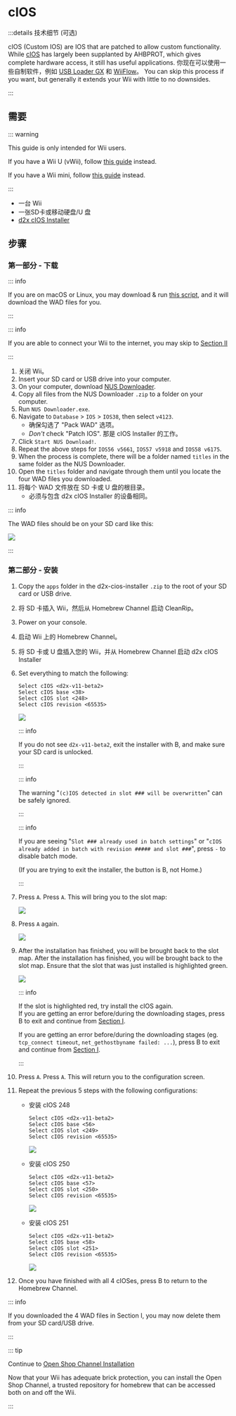 # cIOS

:::details 技术细节 (可选)

cIOS (Custom IOS) are IOS that are patched to allow custom functionality. While [cIOS](https://wiibrew.org/wiki/Custom_IOS) has largely been supplanted by AHBPROT, which gives complete hardware access, it still has useful applications. 你现在可以使用一些自制软件，例如 <a href="usbloadergx">USB Loader GX</a> 和 <a href="wiiflow">WiiFlow</a>。 You can skip this process if you want, but generally it extends your Wii with little to no downsides.

:::

## 需要

::: warning

This guide is only intended for Wii users.

If you have a Wii U (vWii), follow [this guide](cios-vwii) instead.

If you have a Wii mini, follow [this guide](cios-mini) instead.

:::

- 一台 Wii
- 一张SD卡或移动硬盘/U 盘
- [d2x cIOS Installer](/assets/files/d2x-cios-installer.zip)

## 步骤

### 第一部分 - 下载

::: info

If you are on macOS or Linux, you may download & run [this script](/assets/files/d2x_offline_ios.zip), and it will download the WAD files for you.

:::

::: info

If you are able to connect your Wii to the internet, you may skip to [Section II](cios#section-ii---installing)

:::

1. 关闭 Wii。
2. Insert your SD card or USB drive into your computer.
3. On your computer, download [NUS Downloader](https://github.com/WiiDatabase/nusdownloader/releases/latest/download/NUSD-Mod-NUS-Fix.zip).
4. Copy all files from the NUS Downloader `.zip` to a folder on your computer.
5. Run `NUS Downloader.exe`.
6. Navigate to `Database` > `IOS` > `IOS38`, then select `v4123`.
   - 确保勾选了 "Pack WAD" 选项。
   - _Don't_ check "Patch IOS". 那是 cIOS Installer 的工作。
7. Click `Start NUS Download!`.
8. Repeat the above steps for `IOS56 v5661`, `IOS57 v5918` and `IOS58 v6175`.
9. When the process is complete, there will be a folder named `titles` in the same folder as the NUS Downloader.
10. Open the `titles` folder and navigate through them until you locate the four WAD files you downloaded.
11. 将每个 WAD 文件放在 SD 卡或 U 盘的根目录。
    - 必须与包含 d2x cIOS Installer 的设备相同。

::: info

The WAD files should be on your SD card like this:

![](/images/cios/d2x_offline_ios.png)

:::

### 第二部分 - 安装

1. Copy the `apps` folder in the d2x-cios-installer `.zip` to the root of your SD card or USB drive.

2. 将 SD 卡插入 Wii，然后从 Homebrew Channel 启动 CleanRip。

3. Power on your console.

4. 启动 Wii 上的 Homebrew Channel。

5. 将 SD 卡或 U 盘插入您的 Wii，并从 Homebrew Channel 启动 d2x cIOS Installer

6. Set everything to match the following:

   ```
   Select cIOS <d2x-v11-beta2>
   Select cIOS base <38>
   Select cIOS slot <248>
   Select cIOS revision <65535>
   ```

   ![](/images/cios/d2x_v11_248.png)

   ::: info

   If you do not see `d2x-v11-beta2`, exit the installer with B, and make sure your SD card is unlocked.

   :::

   ::: info

   The warning "`(c)IOS detected in slot ### will be overwritten`" can be safely ignored.

   :::

   ::: info

   If you are seeing "`Slot ### already used in batch settings`" or "`cIOS already added in batch with revision ##### and slot ###`", press `-` to disable batch mode.

   (If you are trying to exit the installer, the button is B, not Home.)

   :::

7. Press `A`. Press <code>A</code>. This will bring you to the slot map:

   ![](/images/cios/d2x_summary.png)

8. Press `A` again.

   ![](/images/cios/d2x_installation.png)

9. After the installation has finished, you will be brought back to the slot map. After the installation has finished, you will be brought back to the slot map. Ensure that the slot that was just installed is highlighted green.

   ![](/images/cios/d2x_log.png)

   ::: info

   If the slot is highlighted red, try install the cIOS again. <br> If you are getting an error before/during the downloading stages, press B to exit and continue from <a href="#section-i---downloading">Section I</a>.

   If you are getting an error before/during the downloading stages (eg. `tcp_connect timeout`, `net_gethostbyname failed: ...`), press B to exit and continue from [Section I](#section-i---downloading).

   :::

10. Press `A`. Press <code>A</code>. This will return you to the configuration screen.

11. Repeat the previous 5 steps with the following configurations:

    - 安装 cIOS 248

      ```
      Select cIOS <d2x-v11-beta2>
      Select cIOS base <56>
      Select cIOS slot <249>
      Select cIOS revision <65535>
      ```

      ![](/images/cios/d2x_v11_249.png)

    - 安装 cIOS 250

      ```
      Select cIOS <d2x-v11-beta2>
      Select cIOS base <57>
      Select cIOS slot <250>
      Select cIOS revision <65535>
      ```

      ![](/images/cios/d2x_v11_250.png)

    - 安装 cIOS 251

      ```
      Select cIOS <d2x-v11-beta2>
      Select cIOS base <58>
      Select cIOS slot <251>
      Select cIOS revision <65535>
      ```

      ![](/images/cios/d2x_v11_251.png)

12. Once you have finished with all 4 cIOSes, press B to return to the Homebrew Channel.

::: info

If you downloaded the 4 WAD files in Section I, you may now delete them from your SD card/USB drive.

:::

::: tip

Continue to [Open Shop Channel Installation](osc)

Now that your Wii has adequate brick protection, you can install the Open Shop Channel, a trusted repository for homebrew that can be accessed both on and off the Wii.

:::
